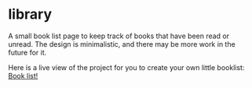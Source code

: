 # library

A small book list page to keep track of books that have been read or unread. The design is minimalistic, and there may be more work in the future for it.

Here is a live view of the project for you to create your own little booklist: [Book list!](alexruu.github.io/library)
